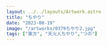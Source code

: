```yaml
---
layout: ../../layouts/Artwork.astro
title: "ちやり"
date: "2023-08-19"
image: "/artworks/0379ちやり2.jpg"
tags: ["東方", "天火人ちやり","つの"]
---
```


